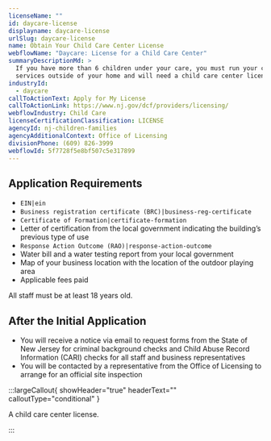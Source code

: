 ```yaml
---
licenseName: ""
id: daycare-license
displayname: daycare-license
urlSlug: daycare-license
name: Obtain Your Child Care Center License
webflowName: "Daycare: License for a Child Care Center"
summaryDescriptionMd: >
  If you have more than 6 children under your care, you must run your child care
  services outside of your home and will need a child care center license.
industryId:
  - daycare
callToActionText: Apply for My License
callToActionLink: https://www.nj.gov/dcf/providers/licensing/
webflowIndustry: Child Care
licenseCertificationClassification: LICENSE
agencyId: nj-children-families
agencyAdditionalContext: Office of Licensing
divisionPhone: (609) 826-3999
webflowId: 5f7728f5e8bf507c5e317899
---
```


## Application Requirements

- `EIN|ein`
- `Business registration certificate (BRC)|business-reg-certificate`
- `Certificate of Formation|certificate-formation`
- Letter of certification from the local government indicating the building’s previous type of use
- `Response Action Outcome (RAO)|response-action-outcome`
- Water bill and a water testing report from your local government
- Map of your business location with the location of the outdoor playing area
- Applicable fees paid

All staff must be at least 18 years old.

## After the Initial Application

- You will receive a notice via email to request forms from the State of New Jersey for criminal background checks and Child Abuse Record Information (CARI) checks for all staff and business representatives
- You will be contacted by a representative from the Office of Licensing to arrange for an official site inspection

:::largeCallout{ showHeader="true" headerText="" calloutType="conditional" }

A child care center license.

:::

